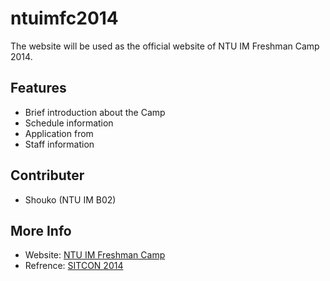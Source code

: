 ntuimfc2014
===========

The website will be used as the official website of NTU IM Freshman Camp 2014.

## Features

- Brief introduction about the Camp
- Schedule information
- Application from
- Staff information

## Contributer

- Shouko (NTU IM B02)

## More Info

- Website: [NTU IM Freshman Camp](http://union.im.ntu.edu.tw/freshman)
- Refrence: [SITCON 2014](http://sitcon.org/2014)
